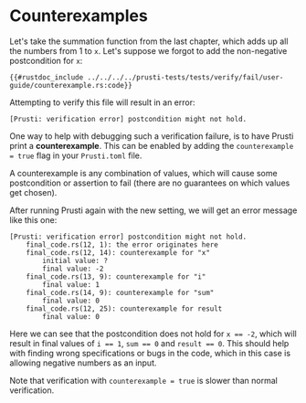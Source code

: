 # Counterexamples

Let's take the summation function from the last chapter, which adds up all the numbers from 1 to `x`. Let's suppose we forgot to add the non-negative postcondition for `x`:

```rust,noplaypen
{{#rustdoc_include ../../../../prusti-tests/tests/verify/fail/user-guide/counterexample.rs:code}}
```

Attempting to verify this file will result in an error:
```plain
[Prusti: verification error] postcondition might not hold.
```

One way to help with debugging such a verification failure, is to have Prusti print a **counterexample**. This can be enabled by adding the `counterexample = true` flag in your `Prusti.toml` file.

A counterexample is any combination of values, which will cause some postcondition or assertion to fail (there are no guarantees on which values get chosen).

After running Prusti again with the new setting, we will get an error message like this one:
```plain
[Prusti: verification error] postcondition might not hold.
    final_code.rs(12, 1): the error originates here
    final_code.rs(12, 14): counterexample for "x"
        initial value: ?
        final value: -2
    final_code.rs(13, 9): counterexample for "i"
        final value: 1
    final_code.rs(14, 9): counterexample for "sum"
        final value: 0
    final_code.rs(12, 25): counterexample for result
        final value: 0
```

Here we can see that the postcondition does not hold for `x == -2`, which will result in final values of `i == 1`, `sum == 0` and `result == 0`. This should help with finding wrong specifications or bugs in the code, which in this case is allowing negative numbers as an input.


Note that verification with `counterexample = true` is slower than normal verification.
